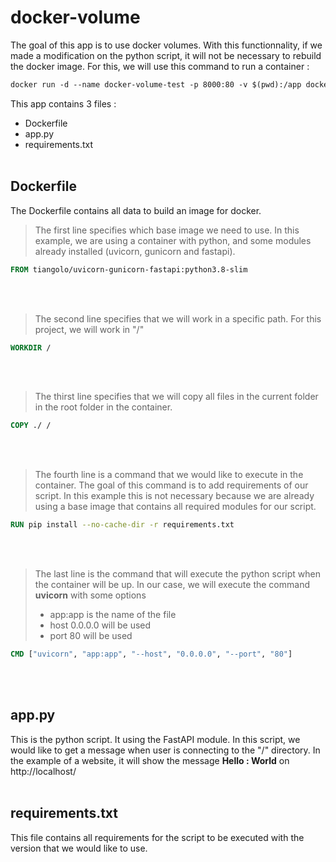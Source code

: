 # docker-volume
The goal of this app is to use docker volumes. With this functionnality, if we made a modification on the python script, it will not be necessary to rebuild the docker image. For this, we will use this command to run a container :
```dockerfile
docker run -d --name docker-volume-test -p 8000:80 -v $(pwd):/app docker-volume-image
```
This app contains 3 files :
- Dockerfile
- app.py
- requirements.txt
<br></br>
## Dockerfile
The Dockerfile contains all data to build an image for docker.
> The first line specifies which base image we need to use. In this example, we are using a container with python, and some modules already installed (uvicorn, gunicorn and fastapi).
```dockerfile
FROM tiangolo/uvicorn-gunicorn-fastapi:python3.8-slim
```
<br></br>
> The second line specifies that we will work in a specific path. For this project, we will work in "/"
```dockerfile
WORKDIR /
```
<br></br>
> The thirst line specifies that we will copy all files in the current folder in the root folder in the container.
```dockerfile
COPY ./ /
```
<br></br>
> The fourth line is a command that we would like to execute in the container. The goal of this command is to add requirements of our script. In this example this is not necessary because we are already using a base image that contains all required modules for our script.
```dockerfile
RUN pip install --no-cache-dir -r requirements.txt
```
<br></br>
> The last line is the command that will execute the python script when the container will be up. In our case, we will execute the command **uvicorn** with some options
> - app:app is the name of the file
> - host 0.0.0.0 will be used
> - port 80 will be used
```dockerfile
CMD ["uvicorn", "app:app", "--host", "0.0.0.0", "--port", "80"]
```
<br></br>
## app.py
This is the python script. It using the FastAPI module. In this script, we would like to get a message when user is connecting to the "/" directory. In the example of a website, it will show the message **Hello : World** on http://localhost/
<br></br>
## requirements.txt
This file contains all requirements for the script to be executed with the version that we would like to use.
